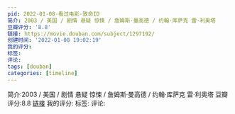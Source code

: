 ```yaml
---
pid: 2022-01-08-看过电影-致命ID
简介: 2003 / 美国 / 剧情 悬疑 惊悚 / 詹姆斯·曼高德 / 约翰·库萨克 雷·利奥塔
豆瓣评分: '8.8'
链接: https://movie.douban.com/subject/1297192/
创建时间: '2022-01-08 19:02:19'
我的评分:
标签:
评论:
tags: [douban]
categories: [timeline]
---
```

简介:2003 / 美国 / 剧情 悬疑 惊悚 / 詹姆斯·曼高德 / 约翰·库萨克 雷·利奥塔
豆瓣评分:8.8
[链接](https://movie.douban.com/subject/1297192/)
我的评分:
标签:
评论:
